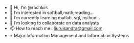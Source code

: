 - 👋 Hi, I’m @rachluis
- 👀 I’m interested in softball,math,reading...
- 🌱 I’m currently learning matlab, sql, python...
- 💞️ I’m looking to collaborate on data analysts
- 📫 How to reach me : liuruisandra@gmail.com
- ⚡ Major:Information Management and Information Systems

<!---
rachluis/rachluis is a ✨ special ✨ repository because its `README.md` (this file) appears on your GitHub profile.
You can click the Preview link to take a look at your changes.
--->
